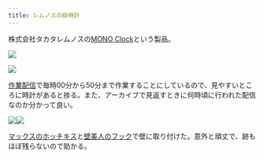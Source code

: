```yaml
---
title: レムノスの掛時計
---
```

株式会社タカタレムノスの[MONO Clock](https://www.amazon.co.jp/dp/B004UIT8BK)という製品。

![](https://lh4.googleusercontent.com/hsywKFrfpDbFpRphC0nqxdpZ_5HnOR2IpoRejgdbDPHpHydOElv_m9eI7_PtAO4uKkJp4uuG49mp5W67UptYfJJ5yjBcKjwr4K2NdXYi003A8lliB5PuLIlk4ypJChzV0O_C1S3sB9rEx6VV3w)

![](https://lh5.googleusercontent.com/mUdefqro_nwUABKJxa32nwSu4QQ7nTP3aS_BF4DLQmQZDs86_JbY-U7o7jkJq9ugiievdaLmcnlpETrlaE9MqbigRjBNSd75WC1J9zX4z8CHxE8XKnJQWan3PibJC0eHyyP201OPIp_p9sY3Zw)

[作業配信](https://www.youtube.com/channel/UC5s-KpSDGzxWPWNv94PnJHw)で毎時00分から50分まで作業することにしているので、見やすいところに時計があると捗る。また、アーカイブで見返すときに何時頃に行われた配信なのか分かって良い。

![](https://lh6.googleusercontent.com/Xh4ECgVH-FNDWvk3an4NCVvUeW_erU-Y_bdiJTwSRNIqGqvY2WGcI5oBkZZSRiEqEoh01g1xto3p5QVjMFCftGOZk_e4sg0eZv-oXoHibNtIRxW6AykgvAlML9AnJJyX4EH9kYEADYQM3pcOJA)![](https://lh4.googleusercontent.com/m7HEa6Dw7RWSGp0zAmeeeMOe-J2srYqFVjkWF1uJX20Cp9i1vlThEA08p6f5Ma7f5gs1LVqc7pR9qjL1TARu-zCl6dsuq2I3XdFbwhaikgyFrjJ2WbobTl391B9kWaAJPKGQ87o_SLv0cDVVtQ)

[マックスのホッチキス](https://www.amazon.co.jp/dp/B000O9WRWG)と[壁美人のフック](https://www.amazon.co.jp/dp/B00CU78TDG)で壁に取り付けた。意外と頑丈で、跡もほぼ残らないので助かる。
